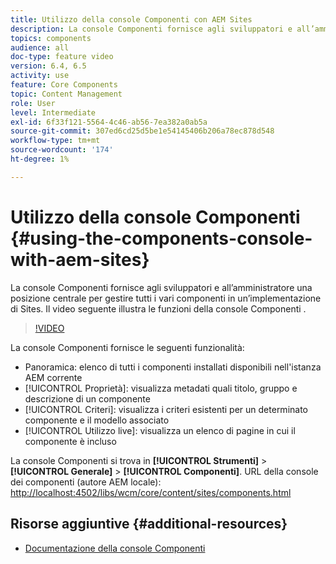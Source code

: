 ```yaml
---
title: Utilizzo della console Componenti con AEM Sites
description: La console Componenti fornisce agli sviluppatori e all’amministratore una posizione centrale per gestire tutti i vari componenti in un’implementazione di Sites. Il video seguente illustra le funzioni della console Componenti .
topics: components
audience: all
doc-type: feature video
version: 6.4, 6.5
activity: use
feature: Core Components
topic: Content Management
role: User
level: Intermediate
exl-id: 6f33f121-5564-4c46-ab56-7ea382a0ab5a
source-git-commit: 307ed6cd25d5be1e54145406b206a78ec878d548
workflow-type: tm+mt
source-wordcount: '174'
ht-degree: 1%

---
```


# Utilizzo della console Componenti {#using-the-components-console-with-aem-sites}

La console Componenti fornisce agli sviluppatori e all’amministratore una posizione centrale per gestire tutti i vari componenti in un’implementazione di Sites. Il video seguente illustra le funzioni della console Componenti .

>[!VIDEO](https://video.tv.adobe.com/v/17417/?quality=9&learn=on)

La console Componenti fornisce le seguenti funzionalità:

* Panoramica: elenco di tutti i componenti installati disponibili nell&#39;istanza AEM corrente
* [!UICONTROL Proprietà]: visualizza metadati quali titolo, gruppo e descrizione di un componente
* [!UICONTROL Criteri]: visualizza i criteri esistenti per un determinato componente e il modello associato
* [!UICONTROL Utilizzo live]: visualizza un elenco di pagine in cui il componente è incluso

La console Componenti si trova in **[!UICONTROL Strumenti]** > **[!UICONTROL Generale]** > **[!UICONTROL Componenti]**.
URL della console dei componenti (autore AEM locale): [http://localhost:4502/libs/wcm/core/content/sites/components.html](http://localhost:4502/libs/wcm/core/content/sites/components.html)

## Risorse aggiuntive {#additional-resources}

* [Documentazione della console Componenti](https://helpx.adobe.com/experience-manager/6-5/sites/authoring/using/default-components-console.html)
